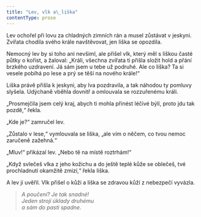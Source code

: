 ```yaml
---
title: "Lev, vlk a\_liška"
contentType: prose
---
```


Lev ochořel při lovu za chladných zimních rán a musel zůstávat v jeskyni. Zvířata chodila svého krále navštěvovat, jen liška se opozdila.

Nemocný lev by si toho ani nevšiml, ale přišel vlk, který měl s liškou časté půtky o kořist, a žaloval: „Králi, všechna zvířata ti přišla složit hold a přání brzkého uzdravení. Já sám jsem u tebe už podruhé. Ale co liška? Ta si vesele pobíhá po lese a prý se těší na nového krále!“

Liška právě přišla k jeskyni, aby lva pozdravila, a tak náhodou ty pomluvy slyšela. Udýchaně vběhla dovnitř a omlouvala se roz­zuřenému králi.

„Prosmejčila jsem celý kraj, abych ti mohla přinést léčivé býlí, proto jdu tak pozdě,“ řekla.

„Kde je?“ zamručel lev.

„Zůstalo v lese,“ vymlouvala se liška, „ale vím o něčem, co tvou nemoc zaručeně zažehná.“

„Mluv!“ přikázal lev. „Nebo tě na místě roztrhám!“

„Když svlečeš vlka z jeho kožichu a do ještě teplé kůže se oblečeš, tvé prochladnutí okamžitě zmizí,“ řekla liška.

A lev jí uvěřil. Vlk přišel o kůži a liška se zdravou kůží z nebezpečí vyvázla.

  

> _A poučení? Je tak snadné!  
> Jeden strojí úklady druhému  
> a sám do pasti spadne._
